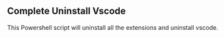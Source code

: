 ## Complete Uninstall Vscode

This Powershell script will uninstall all the extensions and uninstall vscode.
